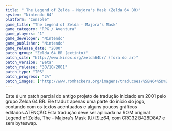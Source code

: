 ```yaml
---
title: " The Legend of Zelda - Majora's Mask (Zelda 64 BR)"
system: "Nintendo 64"
platform: "Console"
game_title: "The Legend of Zelda - Majora's Mask"
game_category: "RPG / Aventura"
game_players: "1"
game_developer: "Nintendo"
game_publisher: "Nintendo"
game_release_date: "2000"
patch_group: "Zelda 64 BR (extinto)"
patch_site: "http://www.kinox.org/zelda64br/ (fora do ar)"
patch_version: "Beta"
patch_release: "30/10/2001"
patch_type: "IPS"
patch_progress: "2%"
patch_images: ["http://www.romhackers.org/imagens/traducoes/%5BN64%5D%20The%20Legend%20of%20Zelda%20-%20Majora's%20Mask%20-%20Zelda64%20BR%20-%201.jpg","http://www.romhackers.org/imagens/traducoes/%5BN64%5D%20The%20Legend%20of%20Zelda%20-%20Majora's%20Mask%20-%20Zelda64%20BR%20-%202.jpg","http://www.romhackers.org/imagens/traducoes/%5BN64%5D%20The%20Legend%20of%20Zelda%20-%20Majora's%20Mask%20-%20Zelda64%20BR%20-%203.jpg"]
---
```

Este é um patch parcial do antigo projeto de tradução iniciado em 2001 pelo grupo Zelda 64 BR. Ele traduz apenas uma parte do início do jogo, contando com os textos acentuados e alguns poucos gráficos editados.ATENÇÃO:Esta tradução deve ser aplicada na ROM original Legend of Zelda, The - Majora's Mask (U) [!].z64, com CRC32 B428D8A7 e sem byteswap.